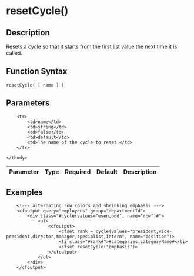 # resetCycle()

## Description
Resets a cycle so that it starts from the first list value the next time it is called.

## Function Syntax
	resetCycle( [ name ] )


## Parameters
<table>
	<thead>
		<tr>
			<th>Parameter</th>
			<th>Type</th>
			<th>Required</th>
			<th>Default</th>
			<th>Description</th>
		</tr>
	</thead>
	<tbody>
		
		<tr>
			<td>name</td>
			<td>string</td>
			<td>false</td>
			<td>default</td>
			<td>The name of the cycle to reset.</td>
		</tr>
		
	</tbody>
</table>


## Examples
	
		<!--- alternating row colors and shrinking emphasis --->
		<cfoutput query="employees" group="departmentId">
			<div class="#cycle(values="even,odd", name="row")#">
				<ul>
					<cfoutput>
						<cfset rank = cycle(values="president,vice-president,director,manager,specialist,intern", name="position")>
						<li class="#rank#">#categories.categoryName#</li>
						<cfset resetCycle("emphasis")>
					</cfoutput>
				</ul>
			</div>
		</cfoutput>

